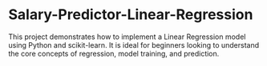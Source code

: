 # Salary-Predictor-Linear-Regression
This project demonstrates how to implement a Linear Regression model using Python and scikit-learn. It is ideal for beginners looking to understand the core concepts of regression, model training, and prediction.
